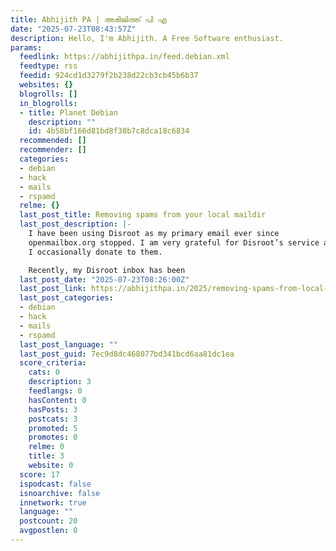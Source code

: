 ```yaml
---
title: Abhijith PA | അഭിജിത്ത് പി എ
date: "2025-07-23T08:43:57Z"
description: Hello, I'm Abhijith. A Free Software enthusiast.
params:
  feedlink: https://abhijithpa.in/feed.debian.xml
  feedtype: rss
  feedid: 924cd1d3279f2b238d22cb3cb45b6b37
  websites: {}
  blogrolls: []
  in_blogrolls:
  - title: Planet Debian
    description: ""
    id: 4b58bf166d81bd8f38b7c8dca18c6834
  recommended: []
  recommender: []
  categories:
  - debian
  - hack
  - mails
  - rspamd
  relme: {}
  last_post_title: Removing spams from your local maildir
  last_post_description: |-
    I have been using Disroot as my primary email ever since
    openmailbox.org stopped. I am very grateful for Disroot’s service and
    I occasionally donate to them.

    Recently, my Disroot inbox has been
  last_post_date: "2025-07-23T08:26:00Z"
  last_post_link: https://abhijithpa.in/2025/removing-spams-from-local-maildir/
  last_post_categories:
  - debian
  - hack
  - mails
  - rspamd
  last_post_language: ""
  last_post_guid: 7ec9d8dc468077bd341bcd6aa81dc1ea
  score_criteria:
    cats: 0
    description: 3
    feedlangs: 0
    hasContent: 0
    hasPosts: 3
    postcats: 3
    promoted: 5
    promotes: 0
    relme: 0
    title: 3
    website: 0
  score: 17
  ispodcast: false
  isnoarchive: false
  innetwork: true
  language: ""
  postcount: 20
  avgpostlen: 0
---
```

